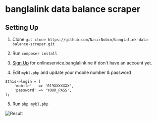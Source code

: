 # banglalink data balance scraper

## Setting Up
1. Clone
`git clone https://github.com/NasirNobin/banglalink-data-balance-scraper.git`

2. Run `composer install`

3. [Sign Up](https://www.onlineservice.banglalink.net/UserManagement/SignUpVerifyCode.aspx?Source=BLWebSiteDirectLogInBOS) for onlineservice.banglalink.ne if don't have an account yet.

4. Edit `mybl.php` and update your mobile number & password

```
$this->login = [
    'mobile'   => '019XXXXXXX',
    'password' => 'YOUR_PASS',
];
```
5. Run `php mybl.php`

![Result](https://image.prntscr.com/image/TCgQULbJSHW1ZqDSnhSjFQ.png "Result")